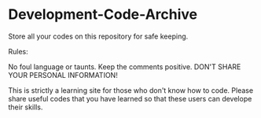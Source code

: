 # Development-Code-Archive
Store all your codes on this repository for safe keeping.


Rules:

No foul language or taunts. 
Keep the comments positive. 
DON'T SHARE YOUR PERSONAL INFORMATION!


This is strictly a learning site for those who don't know how to code. Please share useful codes that you have learned so that these users can develope their skills.
